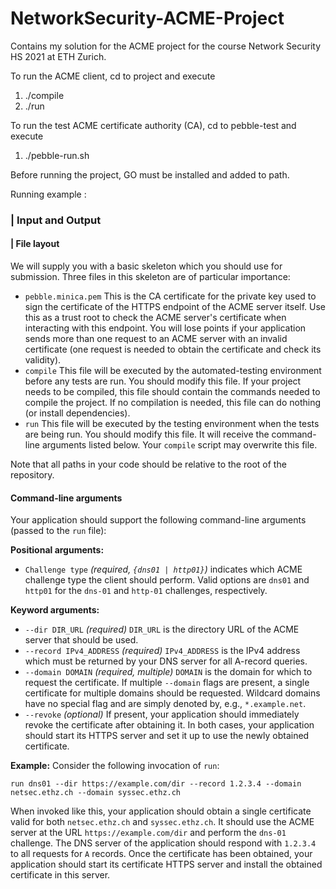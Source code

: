 # NetworkSecurity-ACME-Project

Contains my solution for the ACME project for the course Network Security HS 2021 at ETH Zurich.

To run the ACME client, cd to project and execute 
1. ./compile
2. ./run 

To run the test ACME certificate authority (CA), cd to pebble-test and execute 
1. ./pebble-run.sh 

Before running the project, GO must be installed and added to path. 

Running example : 

### | Input and Output
#### | File layout
We will supply you with a basic skeleton which you should use for submission. Three files in this skeleton are of particular importance:
- `pebble.minica.pem`
This is the CA certificate for the private key used to sign the certificate of the HTTPS endpoint of the ACME server itself. Use this as a trust root to check the ACME server's certificate when interacting with this endpoint. You will lose points if your application sends more than one request to an ACME server with an invalid certificate (one request is needed to obtain the certificate and check its validity).
- `compile`
This file will be executed by the automated-testing environment before any tests are run. You should modify this file. If your project needs to be compiled, this file should contain the commands needed to compile the project. If no compilation is needed, this file can do nothing (or install dependencies).
- `run`
This file will be executed by the testing environment when the tests are being run. You should modify this file. It will receive the command-line arguments listed below. Your `compile` script may overwrite this file.

Note that all paths in your code should be relative to the root of the repository.

#### Command-line arguments 
Your application should support the following command-line arguments (passed to the `run` file):

**Positional arguments:**
- `Challenge type`
_(required, `{dns01 | http01}`)_ indicates which ACME challenge type the client should perform. Valid options are `dns01` and `http01` for the `dns-01` and `http-01` challenges, respectively.

**Keyword arguments:**
- `--dir DIR_URL`
_(required)_ `DIR_URL` is the directory URL of the ACME server that should be used.
- `--record IPv4_ADDRESS` 
_(required)_ `IPv4_ADDRESS` is the IPv4 address which must be returned by your DNS server for all A-record queries. 
- `--domain DOMAIN`
_(required, multiple)_ `DOMAIN`  is the domain for  which to request the certificate. If multiple `--domain` flags are present, a single certificate for multiple domains should be requested. Wildcard domains have no special flag and are simply denoted by, e.g., `*.example.net`.
- `--revoke`
_(optional)_ If present, your application should immediately revoke the certificate after obtaining it. In both cases, your application should start its HTTPS server and set it up to use the newly obtained certificate.

**Example:**
Consider the following invocation of `run`:
```
run dns01 --dir https://example.com/dir --record 1.2.3.4 --domain netsec.ethz.ch --domain syssec.ethz.ch
```
When invoked like this, your application should obtain a single certificate valid for both `netsec.ethz.ch` and `syssec.ethz.ch`. It should use the ACME server at the URL `https://example.com/dir` and perform the `dns-01` challenge. The DNS server of the application should respond with `1.2.3.4` to all requests for `A` records. Once the certificate has been obtained, your application should start its certificate HTTPS server and install the obtained certificate in this server.
